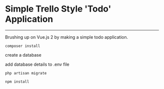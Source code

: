# Simple Trello Style 'Todo' Application
---
Brushing up on Vue.js 2 by making a simple todo application.

```composer install```

create a database

add database details to .env file

```php artisan migrate```

```npm install```